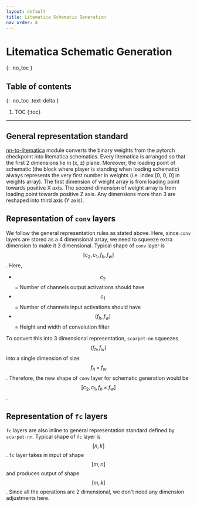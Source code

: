 ```yaml
---
layout: default
title: Litematica Schematic Generation
nav_order: 4
---
```


# Litematica Schematic Generation
{: .no_toc }

## Table of contents
{: .no_toc .text-delta }

1. TOC
{:toc}

---


## General representation standard
[nn-to-litematica](https://github.com/ashutoshbsathe/scarpet-nn/blob/master/nn-to-litematica) module converts the binary weights from the pytorch checkpoint into litematica schematics. Every litematica is arranged so that the first 2 dimensions lie in (x, z) plane. Moreover, the loading point of schematic (the block where player is standing when loading schematic) always represents the very first number in weights (i.e. index [0, 0, 0] in weights array). The first dimension of weight array is from loading point towards positive X axis. The second dimension of weight array is from loading point towards positive Z axis. Any dimensions more than 3 are reshaped into third axis (Y axis).

## Representation of `conv` layers
We follow the general representation rules as stated above. Here, since `conv` layers are stored as a 4 dimensional array, we need to squeeze extra dimension to make it 3 dimensional. Typical shape of `conv` layer is $$[c_2, c_1, f_h, f_w]$$. 
Here,
* $$c_2$$ = Number of channels output activations should have
* $$c_1$$ = Number of channels input activations should have
* $$(f_h, f_w)$$ = Height and width of convolution filter

To convert this into 3 dimensional representation, `scarpet-nn` squeezes $$(f_h, f_w)$$ into a single dimension of size $$f_h \times f_w$$. Therefore, the new shape of `conv` layer for schematic generation would be $$[c_2, c_1, f_h \times f_w]$$.

## Representation of `fc` layers
`fc` layers are also inline to general representation standard defined by `scarpet-nn`. Typical shape of `fc` layer is $$[n, k]$$. `fc` layer takes in input of shape $$[m, n]$$ and produces output of shape $$[m, k]$$. Since all the operations are 2 dimensional, we don't need any dimension adjustments here.